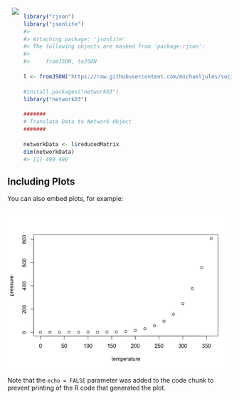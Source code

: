<!-- README.md is generated from README.Rmd. Please edit that file -->
<a href="https://d3js.org"><img src="https://d3js.org/logo.svg" align="left" hspace="10" vspace="6"></a>

``` r

library("rjson")
library("jsonlite")
#> 
#> Attaching package: 'jsonlite'
#> The following objects are masked from 'package:rjson':
#> 
#>     fromJSON, toJSON

l <- fromJSON("https://raw.githubusercontent.com/michaeljules/social-network-viz/master/data/data.js",flatten=TRUE)

#install.packages("networkD3")
library("networkD3")

#######
# Translate Data to Network Object
#######

networkData <- l$reducedMatrix
dim(networkData)
#> [1] 499 499
```

Including Plots
---------------

You can also embed plots, for example:

![](README-pressure-1.png)

Note that the `echo = FALSE` parameter was added to the code chunk to prevent printing of the R code that generated the plot.
